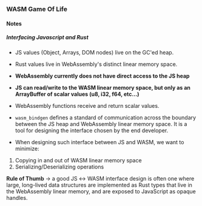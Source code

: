### WASM Game Of Life

#### Notes

##### Interfacing Javascript and Rust

* JS values (Object, Arrays, DOM nodes) live on the GC'ed heap.
* Rust values live in WebAssembly's distinct linear memory space.
* **WebAssembly currently does not have direct access to the JS heap**
* **JS can read/write to the WASM linear memory space, but only as an ArrayBuffer of scalar values (u8, i32, f64, etc...)**
* WebAssembly functions receive and return scalar values.

* `wasm_bindgen` defines a standard of communication across the boundary between the JS heap and WebAssembly linear memory space. It is a tool for designing the interface chosen by the end developer.

* When designing such interface between JS and WASM, we want to minimize:
1. Copying in and out of WASM linear memory space
2. Serializing/Deserializing operations

**Rule of Thumb** -> a good JS ↔ WASM interface design is often one where large, long-lived data structures are implemented as Rust types that live in the WebAssembly linear memory, and are exposed to JavaScript as opaque handles.
